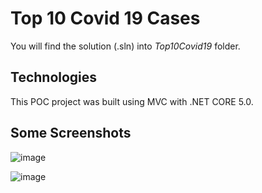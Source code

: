 # Top 10 Covid 19 Cases

You will find the solution (.sln) into *Top10Covid19* folder.

## Technologies
This POC project was built using MVC with .NET CORE 5.0.

## Some Screenshots

![image](https://user-images.githubusercontent.com/82978398/117216276-bbbb4000-adbc-11eb-8e78-1fcf6a7a7a78.png)

![image](https://user-images.githubusercontent.com/82978398/117216364-e0afb300-adbc-11eb-9a75-30d6b1842a95.png)

